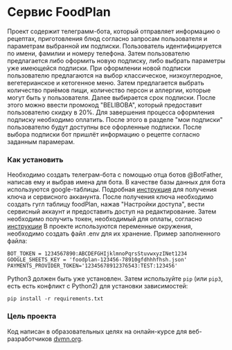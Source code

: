# Сервис FoodPlan
Проект содержит телеграмм-бота, который отправляет информацию о рецептах,
приготовления блюд согласно запросам пользователя и параметрам выбранной им подписки.
Пользователь идентифицируется по имени, фамилии и номеру телефона.
Затем пользователю предлагается либо оформить новую подписку, 
либо выбрать параметры уже имеющейся подписки. При оформлении новой подписки
пользователю предлагаются на выбор классическое, низкоуглеродное, вегетерианское и 
кетогенное меню. Затем предлагается выбрать количество приёмов пищи, количество персон
и аллергии, которые могут быть у пользователя. Далее выбирается срок подписки.
После этого можно ввести промокод "BELIBOBA", который предоставит пользователю скидку в 20%.
Для завершения процесса оформления подписку необходимо оплатить. 
После этого в разделе "мои подписки" пользователю будут доступны все офорленные 
подписки. После выбора подписки бот пришлёт информацию о рецепте согласно заданным парамерам.
### Как установить
Необходимо создать телеграм-бота с помощью отца ботов @BotFather, 
написав ему и выбрав имена для бота.
В качестве базы данных для бота используются google-таблицы.
Подробная [инструкция](https://habr.com/ru/post/483302/) для получения ключа и сервисного акканунта.
После получения ключа необходимо создать гугл таблицу foodPlan, нажав
"Настройки доступа", вести сервисный аккаунт и предоставить доступ на 
редактирование.
Затем необходимо получить токен, необходимый для оплаты, согласно [инструкции](https://core.telegram.org/bots/payments#getting-a-token)
В проекте используются переменные окружения, необходимо создать файл .env
для их хранение. Пример заполненного файла:
```
BOT_TOKEN = 1234567890:ABCDEFGHIjklmnoPqrsStuvwxyzINet1234
GOOGLE_SHEETS_KEY = 'foodplan-123456-78910gfdhhhfhsh.json'
PAYMENTS_PROVIDER_TOKEN='12345678912376543:TEST:123456'
```
Python3 должен быть уже установлен. 
Затем используйте `pip` (или `pip3`, есть есть конфликт с Python2) для установки зависимостей:
```
pip install -r requirements.txt
```
### Цель проекта
Код написан в образовательных целях на онлайн-курсе для веб-разработчиков [dvmn.org](https://dvmn.org/).
